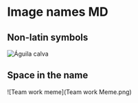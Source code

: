 # Image names MD

## Non-latin symbols

![Águila calva](Águila_calva.png)

## Space in the name

![Team work meme](Team work Meme.png)
